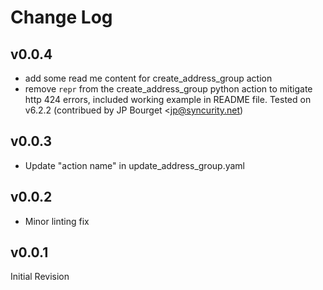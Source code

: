 # Change Log

## v0.0.4

- add some read me content for create_address_group action
- remove `repr` from the create_address_group python action to mitigate http 424 errors, included
 working example in README file. Tested on v6.2.2 (contribued by JP Bourget <jp@syncurity.net)

## v0.0.3

- Update "action name" in update_address_group.yaml

## v0.0.2

- Minor linting fix

## v0.0.1

Initial Revision
